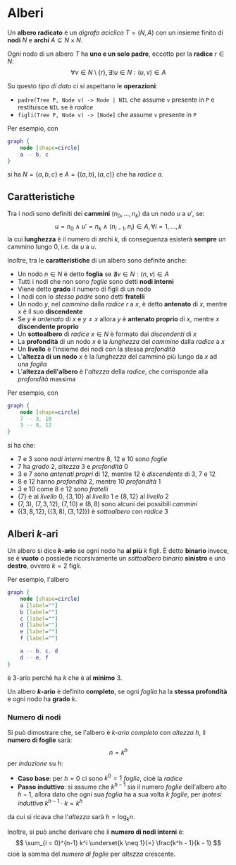 # Alberi

Un **albero radicato** è un _digrafo aciclico_ $T = (N, A)$ con un insieme finito di **nodi** $N$ e **archi** $A \subseteq N \times N$.

Ogni nodo di un albero $T$ ha **uno e un solo padre**, eccetto per la **radice** $r \in N$:
$$\forall v \in N \setminus \{r\}, \exists! u \in N : (u, v) \in A$$

Su questo _tipo di dato_ ci si aspettano le **operazioni**:
- `padre(Tree P, Node v) -> Node | NIL` che assume `v` presente in `P` e restituisce `NIL` se è _radice_
- `figli(Tree P, Node v) -> [Node]` che assume `v` presente in `P`

Per esempio, con
```dot process
graph {
	node [shape=circle]
	a -- b, c
}
```
si ha $N = \{a, b, c\}$ e $A = \{(a, b), (a, c)\}$ che ha _radice_ $a$.

## Caratteristiche

Tra i nodi sono definiti dei **cammini** $(n_0, ..., n_k)$ da un nodo $u$ a $u'$, se:
$$
u = n_0\ \land\ u' = n_k\ \land\ (n_{i-1}, n_i) \in A, \forall i = 1, ..., k
$$
la cui **lunghezza** è il numero di archi $k$, di conseguenza esisterà **sempre** un cammino lungo $0$, i.e. da $u$ a $u$.

Inoltre, tra le **caratteristiche** di un albero sono definite anche:
- Un nodo $n \in N$ è detto **foglia** se $\nexists v \in N : (n, v) \in A$
- Tutti i nodi che non sono _foglie_ sono detti **nodi interni**
- Viene detto **grado** il numero di figli di un nodo
- I nodi con lo _stesso padre_ sono detti **fratelli**
- Un nodo $y$, nel _cammino_ dalla _radice_ $r$ a $x$, è detto **antenato** di $x$, mentre $x$ è il suo **discendente**
- Se $y$ è _antenato_ di $x$ e $y \neq x$ allora $y$ è **antenato proprio** di $x$, mentre $x$ **discendente proprio**
- Un **sottoalbero** di _radice_ $x \in N$ è formato dai _discendenti_ di $x$
- La **profondità** di un nodo $x$ è la _lunghezza_ del _cammino_ dalla _radice_ a $x$
- Un **livello** è l'insieme dei nodi con la stessa _profondità_
- L'**altezza di un nodo** $x$ è la _lunghezza_ del cammino più lungo da $x$ ad una _foglia_
- L'**altezza dell'albero** è l'_altezza_ della _radice_, che corrisponde alla _profondità_ massima

Per esempio, con
```dot process
graph {
	node [shape=circle]
	7 -- 3, 10
	3 -- 8, 12
}
```
si ha che:
- $7$ e $3$ sono _nodi interni_ mentre $8$, $12$ e $10$ sono _foglie_
- $7$ ha _grado_ $2$, _altezza_ $3$ e _profondità_ $0$
- $3$ e $7$ sono _antenati propri_ di $12$, mentre $12$ è _discendente_ di $3$, $7$ e $12$
- $8$ e $12$ hanno _profondità_ $2$, mentre $10$ _profondità_ $1$
- $3$ e $10$ come $8$ e $12$ sono _fratelli_
- $\{7\}$ è al _livello_ $0$, $\{3, 10\}$ al _livello_ $1$ e $\{8, 12\}$ al _livello_ $2$
- $(7, 3)$, $(7, 3, 12)$, $(7, 10)$ e $(8, 8)$ sono alcuni dei possibili _cammini_
- $(\{3, 8, 12\}, \{(3, 8), (3, 12)\})$ è _sottoalbero_ con _radice_ $3$

## Alberi $k$-ari

Un albero si dice **$k$-ario** se ogni nodo ha **al più** $k$ figli.
È detto **binario** invece, se è **vuoto** o possiede ricorsivamente un _sottoalbero binario_ **sinistro** e uno **destro**, ovvero $k = 2$ figli.

Per esempio, l'albero
```dot process
graph {
	node [shape=circle]
	a [label=""]
	b [label=""]
	c [label=""]
	d [label=""]
	e [label=""]
	f [label=""]

	a -- b, c, d
	d -- e, f
}
```
è $3$-ario perchè ha $k$ che è al **minimo** $3$.

Un albero **$k$-ario** è definito **completo**, se ogni _foglia_ ha la **stessa profondità** e ogni nodo ha **grado** $k$.

### Numero di nodi

Si può dimostrare che, se l'albero è _$k$-ario completo_ con _altezza_ $h$, il **numero di foglie** sarà:
$$
n = k^h
$$
per _induzione_ su $h$:
- **Caso base**: per $h = 0$ ci sono $k^0 = 1$ _foglie_, cioè la _radice_
- **Passo induttivo**: si assume che $k^{h-1}$ sia il numero _foglie_ dell'albero alto $h-1$, allora dato che ogni sua _foglia_ ha a sua volta $k$ _foglie_, per _ipotesi induttiva_ $k^{h-1} \cdot k = k^h$

da cui si ricava che l'_altezza_ sarà $h = \log_k n$.

Inoltre, si può anche derivare che il **numero di nodi interni** è:
$$
\sum_{i = 0}^{n-1} k^i \underset{k \neq 1}{=} \frac{k^h - 1}{k - 1}
$$
cioè la somma del _numero di foglie_ per _altezza_ crescente.
